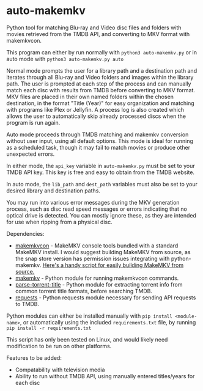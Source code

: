 # auto-makemkv
Python tool for matching Blu-ray and Video disc files and folders with movies retrieved from the TMDB API, and converting to MKV format with makemkvcon.

This program can either by run normally with ```python3 auto-makemkv.py``` or in auto mode with ```python3 auto-makemkv.py auto```

Normal mode prompts the user for a library path and a destination path and iterates through all Blu-ray and Video folders and images within the library path.
The user is prompted at each step of the process and can manually match each disc with results from TMDB before converting to MKV format.
MKV files are placed in their own named folders within the chosen destination, in the format "Title (Year)" for easy organization and matching with programs like Plex or Jellyfin.
A process log is also created which allows the user to automatically skip already processed discs when the program is run again.

Auto mode proceeds through TMDB matching and makemkv conversion without user input, using all default options. This mode is ideal for running as a scheduled task, though it may fail to match movies or produce other unexpected errors.

In either mode, the ```api_key``` variable in ```auto-makemkv.py``` must be set to your TMDB API key. This key is free and easy to obtain from the TMDB website.

In auto mode, the ```lib_path``` and ```dest_path``` variables must also be set to your desired library and destination paths.

You may run into various error messages during the MKV generation process, such as disc read speed messages or errors indicating that no optical drive is detected. You can mostly ignore these, as they are intended for use when ripping from a physical disc.

Dependencies:

- [makemkvcon](https://forum.makemkv.com/forum/viewtopic.php?t=224) - MakeMKV console tools bundled with a standard MakeMKV install. I would suggest building MakeMKV from source, as the snap store version has permission issues integrating with python-makemkv. [Here's a handy script for easily building MakeMKV from source.](https://github.com/chase-cobb/makemkv-linux-installer-script)
- [makemkv](https://pypi.org/project/makemkv/) - Python module for running makemkvcon commands.
- [parse-torrent-title](https://pypi.org/project/parse-torrent-title/) - Python module for extracting torrent info from common torrent title formats, before searching TMDB.
- [requests](https://pypi.org/project/requests/) - Python requests module necessary for sending API requests to TMDB.

Python modules can either be installed manually with ```pip install <module-name>```, or automatically using the included ```requirements.txt``` file, by running ```pip install -r requirements.txt```

This script has only been tested on Linux, and would likely need modification to be run on other platforms.

Features to be added:
- Compatability with television media
- Ability to run without TMDB API, using manually entered titles/years for each disc
